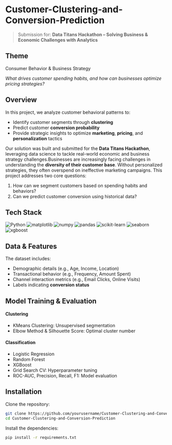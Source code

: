 # Customer-Clustering-and-Conversion-Prediction

>  Submission for: **Data Titans Hackathon – Solving Business & Economic Challenges with Analytics**

## Theme
Consumer Behavior & Business Strategy

*What drives customer spending habits, and how can businesses optimize pricing strategies?*

## Overview

In this project, we analyze customer behavioral patterns to:

- Identify customer segments through **clustering**
- Predict customer **conversion probability**
- Provide strategic insights to optimize **marketing**, **pricing**, and **personalization** tactics

Our solution was built and submitted for the **Data Titans Hackathon**, leveraging data science to tackle real-world economic and business strategy challenges.Businesses are increasingly facing challenges in understanding the **diversity of their customer base**. Without personalized strategies, they often overspend on ineffective marketing campaigns. This project addresses two core questions:

1. How can we segment customers based on spending habits and behaviors?
2. Can we predict customer conversion using historical data?

## Tech Stack
![Python](https://img.shields.io/badge/Python-3776AB?style=for-the-badge&logo=python&logoColor=white)
![matplotlib](https://img.shields.io/badge/matplotlib-yellow?style=for-the-badge&logo=python&logoColor=white)
![numpy](https://img.shields.io/badge/numpy-green?style=for-the-badge&logo=numpy&logoColor=white)
![pandas](https://img.shields.io/badge/pandas-red?style=for-the-badge&logo=pandas&logoColor=white)
![scikit-learn](https://img.shields.io/badge/scikit_learn-F7931E?style=for-the-badge&logo=scikit-learn&logoColor=white)
![seaborn](https://img.shields.io/badge/seaborn-00A3A7?style=for-the-badge&logo=seaborn&logoColor=white)
![xgboost](https://img.shields.io/badge/xgboost-3D8DCA?style=for-the-badge&logo=xgboost&logoColor=white)

## Data & Features

The dataset includes:

- Demographic details (e.g., Age, Income, Location)
- Transactional behavior (e.g., Frequency, Amount Spent)
- Channel interaction metrics (e.g., Email Clicks, Online Visits)
- Labels indicating **conversion status**

## Model Training & Evaluation

#### Clustering

- KMeans Clustering: Unsupervised segmentation
- Elbow Method & Silhouette Score: Optimal cluster number

#### Classification

- Logistic Regression
- Random Forest
- XGBoost
- Grid Search CV: Hyperparameter tuning
- ROC-AUC, Precision, Recall, F1: Model evaluation

## Installation
Clone the repository:
```bash
git clone https://github.com/yourusername/Customer-Clustering-and-Conversion-Prediction.git
cd Customer-Clustering-and-Conversion-Prediction
```

Install the dependencies:
```bash
pip install -r requirements.txt
```
